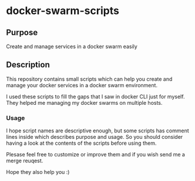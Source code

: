 # docker-swarm-scripts

## Purpose

Create and manage services in a docker swarm easily

## Description

This repository contains small scripts which can help you create and manage your docker services in a docker swarm environment.

I used these scripts to fill the gaps that I saw in docker CLI just for myself. They helped me managing my docker swarms on multiple hosts. 

### Usage

I hope script names are descriptive enough, but some scripts has comment lines inside which describes purpose and usage. So you should consider having a look at the contents of the scripts before using them.

Plesase feel free to customize or improve them and if you wish send me a merge reuqest.

Hope they also help you :)